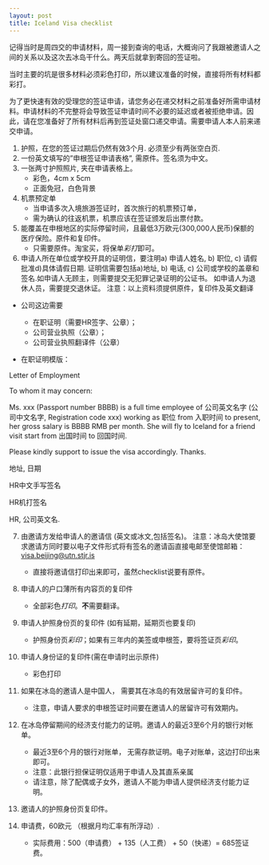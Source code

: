 ```yaml
---
layout: post
title: Iceland Visa checklist
---
```

记得当时是周四交的申请材料，周一接到查询的电话，大概询问了我跟被邀请人之间的关系以及这次去冰岛干什么。两天后就拿到寄回的签证啦。

当时主要的坑是很多材料必须彩色打印，所以建议准备的时候，直接将所有材料都彩打。

为了更快速有效的受理您的签证申请，请您务必在递交材料之前准备好所需申请材料。申请材料的不完整将会导致签证申请时间不必要的延迟或者被拒绝申请。因此，请在您准备好了所有材料后再到签证处窗口递交申请。需要申请人本人前来递交申请。

1. 护照，在您的签证过期后仍然有效3个月. 必须至少有两张空白页.
2. 一份英文填写的”申根签证申请表格”, 需原件。签名须为中文。
3. 一张两寸护照照片, 夹在申请表格上。
    - 彩色，4cm x 5cm 
    - 正面免冠，白色背景
4. 机票预定单
    - 当申请多次入境旅游签证时，首次旅行的机票预订单，
    - 需为确认的往返机票，机票应该在签证颁发后出票付款。
5. 能覆盖在申根地区的实际停留时间，且最低3万欧元(300,000人民币)保额的医疗保险。原件和复印件。
    - 只需要原件。淘宝买，将保单*彩打*即可。
6. 申请人所在单位或学校开具的证明信，要注明a) 申请人姓名, b) 职位, c) 请假批准d)具体请假日期.
证明信需要包括a)地址, b) 电话, c) 公司或学校的盖章和签名.如申请人无顾主，则需要提交无犯罪记录证明的公证书。
如申请人为退休人员，需要提交退休证。
注意：以上资料须提供原件，复印件及英文翻译

- 公司这边需要
    - 在职证明（需要HR签字、公章）；
    - 公司营业执照（公章）；
    - 公司营业执照翻译件（公章）

- 在职证明模版：
 
 Letter of Employment

To whom it may concern:

 Ms. xxx (Passport number BBBB) is a full time employee of 公司英文名字 (公司中文名字, Registration code xxx) working as 职位 from 入职时间 to present, her gross salary is BBBB RMB per month. She will fly to Iceland for a friend visit start from 出国时间 to 回国时间. 

 Please kindly support to issue the visa accordingly. Thanks.

 地址, 日期

 HR中文手写签名

 HR机打签名

 HR, 公司英文名.

7. 由邀请方发给申请人的邀请信  (英文或冰文,包括签名)。 注意：冰岛大使馆要求邀请方同时要以电子文件形式将有签名的邀请函直接电邮至使馆邮箱：visa.beijing@utn.stjr.is
    - 直接将邀请信打印出来即可，虽然checklist说要有原件。
8. 申请人的户口薄所有内容页的复印件
    - 全部彩色*打印*。**不**需要翻译。
9. 申请人护照身份页的复印件 (如有延期，延期页也要复印)
    - 护照身份页*彩印*；如果有三年内的美签或申根签，要将签证页*彩印*。
10. 申请人身份证的复印件(需在申请时出示原件)
    - 彩色打印

11. 如果在冰岛的邀请人是中国人， 需要其在冰岛的有效居留许可的复印件。
    - 注意，申请人要求的申根签证时间要在邀请人的居留许可有效期内。
12. 在冰岛停留期间的经济支付能力的证明。邀请人的最近3至6个月的银行对帐单。
    - 最近3至6个月的银行对账单， 无需存款证明。电子对账单，这边打印出来即可。
    - 注意：此银行担保证明仅适用于申请人及其直系亲属
    - 请注意，除了配偶或子女外，邀请人不能为申请人提供经济支付能力证明。
13. 邀请人的护照身份页复印件。
14. 申请费，60欧元 （根据月均汇率有所浮动）.
    - 实际费用：500（申请费） + 135（人工费） + 50（快递）= 685签证费。
